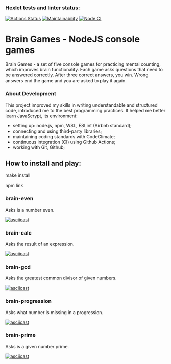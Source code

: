 ### Hexlet tests and linter status:
[![Actions Status](https://github.com/Omny/frontend-project-lvl1/workflows/hexlet-check/badge.svg)](https://github.com/Omny/frontend-project-lvl1/actions)
[![Maintainability](https://api.codeclimate.com/v1/badges/887dad380a66c11dd8b6/maintainability)](https://codeclimate.com/github/Omny/frontend-project-lvl1/maintainability)
[![Node CI](https://github.com/Omny/frontend-project-lvl1/actions/workflows/github-actions.yml/badge.svg)](https://github.com/Omny/frontend-project-lvl1/actions)

# Brain Games - NodeJS console games

Brain Games - a set of five console games for practicing mental counting, which improves brain functionality. Each game asks questions that need to be answered correctly. After three correct answers, you win. Wrong answers end the game and you are asked to play it again.

### About Development

This project improved my skills in writing understandable and structured code, introduced me to the best programming practices. It helped me better learn JavaScrypt, its environment:
- setting up: node.js, npm, WSL, ESLint (Airbnb standard);
- connecting and using third-party libraries;
- maintaining coding standards with CodeClimate;
- continuous integration (CI) using Github Actions;
- working with Git, Github;

## How to install and play:

make install

npm link

### brain-even

Asks is a number even.

[![asciicast](https://asciinema.org/a/kvOMmQeumSDjAYZRGC3gbm35Z.svg)](https://asciinema.org/a/kvOMmQeumSDjAYZRGC3gbm35Z)

### brain-calc

Asks the result of an expression.

[![asciicast](https://asciinema.org/a/sHWyCLEjr2iIY6Mz3ZZ6TH6Bj.svg)](https://asciinema.org/a/sHWyCLEjr2iIY6Mz3ZZ6TH6Bj)

### brain-gcd

Asks the greatest common divisor of given numbers.

[![asciicast](https://asciinema.org/a/eIK8hlLmu4Tp7COXq1apcPqy1.svg)](https://asciinema.org/a/eIK8hlLmu4Tp7COXq1apcPqy1)

### brain-progression

Asks what number is missing in a progression.

[![asciicast](https://asciinema.org/a/U0IoywojHt9itXL2gJMp4IGfb.svg)](https://asciinema.org/a/U0IoywojHt9itXL2gJMp4IGfb)

### brain-prime

Asks is a given number prime.

[![asciicast](https://asciinema.org/a/gKoUI7Afwbku5Ax4h8S5q1Gqz.svg)](https://asciinema.org/a/gKoUI7Afwbku5Ax4h8S5q1Gqz)
